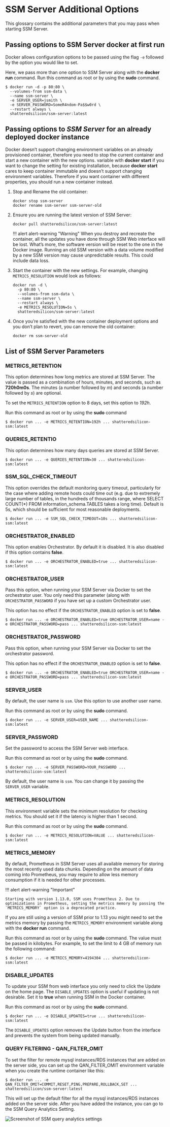# SSM Server Additional Options

This glossary contains the additional parameters that you may pass when starting SSM Server.

## Passing options to SSM Server docker at first run

Docker allows configuration options to be passed using the flag `-e` followed by the option you would like to set.

Here, we pass more than one option to SSM Server along with the **docker run** command. Run this command as root or by using the **sudo** command.

```
$ docker run -d -p 80:80 \
  --volumes-from ssm-data \
  --name ssm-server \
  -e SERVER_USER=jsmith \
  -e SERVER_PASSWORD=SomeR4ndom-Pa$$w0rd \
  --restart always \
  shatteredsilicon/ssm-server:latest
```

## Passing options to *SSM Server* for an already deployed docker instance

Docker doesn’t support changing environment variables on an already provisioned container, therefore you need to stop the current container and start a new container with the new options. variable with **docker start** if you want to change the setting for existing installation, because **docker start** cares to keep container immutable and doesn’t support changing environment variables. Therefore if you want container with different properties,  you should run a new container instead.

1. Stop and Rename the old container:

    ```
    docker stop ssm-server
    docker rename ssm-server ssm-server-old
    ```

2. Ensure you are running the latest version of SSM Server:

    ```
    docker pull shatteredsilicon/ssm-server:latest
    ```

    !!! alert alert-warning "Warning"
        When you destroy and recreate the container, all the updates you have done through SSM Web interface will be lost. What’s more, the software version will be reset to the one in the Docker image. Running an old SSM version with a data volume modified by a new SSM version may cause unpredictable results. This could include data loss.

3. Start the container with the new settings. For example, changing `METRICS_RESOLUTION` would look as follows:

    ```
    docker run -d \
      -p 80:80 \
      --volumes-from ssm-data \
      --name ssm-server \
      --restart always \
      -e METRICS_RESOLUTION=5s \
      shatteredsilicon/ssm-server:latest
    ```

4. Once you’re satisfied with the new container deployment options and you don’t plan to revert, you can remove the old container:

    ```
    docker rm ssm-server-old
    ```

## List of SSM Server Parameters

### METRICS_RETENTION

This option determines how long metrics are stored at SSM Server. The value is passed as a combination of hours, minutes, and seconds, such as **720h0m0s**. The minutes (a number followed by *m*) and seconds (a number followed by *s*) are optional.

To set the `METRICS_RETENTION` option to 8 days, set this option to *192h*.

Run this command as root or by using the **sudo** command

```
$ docker run ... -e METRICS_RETENTION=192h ... shatteredsilicon-ssm:latest
```

### QUERIES_RETENTIO

This option determines how many days queries are stored at SSM Server.

```
$ docker run ... -e QUERIES_RETENTION=30 ... shatteredsilicon-ssm:latest
```

### SSM_SQL_CHECK_TIMEOUT

This option overrides the default monitoring query timeout, particularly for the case where adding remote hosts could time out (e.g. due to extremely large number of tables, in the hundreds of thousands range, where SELECT COUNT(*) FROM information_schema.TABLES takes a long time). Default is 5s, which should be sufficient for most reasonable deployments.

```
$ docker run ... -e SSM_SQL_CHECK_TIMEOUT=10s ... shatteredsilicon-ssm:latest
```

### ORCHESTRATOR_ENABLED

This option enables Orchestrator. By default it is disabled. It is also disabled if this option contains **false**.

```
$ docker run ... -e ORCHESTRATOR_ENABLED=true ... shatteredsilicon-ssm:latest
```

### ORCHESTRATOR_USER

Pass this option, when running your SSM Server via Docker to set the orchestrator user. You only need this parameter (along with `ORCHESTRATOR_PASSWORD` if you have set up a custom Orchestrator user.

This option has no effect if the `ORCHESTRATOR_ENABLED` option is set to **false**.

```
$ docker run ... -e ORCHESTRATOR_ENABLED=true ORCHESTRATOR_USER=name -e ORCHESTRATOR_PASSWORD=pass ... shatteredsilicon-ssm:latest
```

### ORCHESTRATOR_PASSWORD

Pass this option, when running your SSM Server via Docker to set the orchestrator password.

This option has no effect if the `ORCHESTRATOR_ENABLED` option is set to **false**.

```
$ docker run ... -e ORCHESTRATOR_ENABLED=true ORCHESTRATOR_USER=name -e ORCHESTRATOR_PASSWORD=pass ... shatteredsilicon-ssm:latest
```

### SERVER_USER

By default, the user name is `ssm`. Use this option to use another user name.

Run this command as root or by using the **sudo** command.

```
$ docker run ... -e SERVER_USER=USER_NAME ... shatteredsilicon-ssm:latest
```

### SERVER_PASSWORD

Set the password to access the SSM Server web interface.

Run this command as root or by using the **sudo** command.

```
$ docker run ... -e SERVER_PASSWORD=YOUR_PASSWORD ... shatteredsilicon-ssm:latest
```

By default, the user name is `ssm`. You can change it by passing the `SERVER_USER` variable.

### METRICS_RESOLUTION

This environment variable sets the minimum resolution for checking metrics. You should set it if the latency is higher than 1 second.

Run this command as root or by using the **sudo** command.

```
$ docker run ... -e METRICS_RESOLUTION=VALUE ... shatteredsilicon-ssm:latest
```

### METRICS_MEMORY

By default, Prometheus in SSM Server uses all available memory for storing the most recently used data chunks.  Depending on the amount of data coming into Prometheus, you may require to allow less memory consumption if it is needed for other processes.

!!! alert alert-warning "Important"

    Starting with version 1.13.0, SSM uses Prometheus 2. Due to optimizations in Prometheus, setting the metrics memory by passing the `METRICS_MEMORY` option is a deprecated practice.

If you are still using a version of SSM prior to 1.13 you might need to set the metrics memory by passing the `METRICS_MEMORY` environment variable along with the **docker run** command.

Run this command as root or by using the **sudo** command. The value must be passed in kilobytes. For example, to set the limit to 4 GB of memory run the following command:

```
$ docker run ... -e METRICS_MEMORY=4194304 ... shatteredsilicon-ssm:latest
```

### DISABLE_UPDATES

To update your SSM from web interface you only need to click the Update on the home page. The `DISABLE_UPDATES` option is useful if updating is not desirable. Set it to **true** when running SSM in the Docker container.

Run this command as root or by using the **sudo** command.

```
$ docker run ... -e DISABLE_UPDATES=true ... shatteredsilicon-ssm:latest
```

The `DISABLE_UPDATES` option removes the Update button from the interface and prevents the system from being updated manually.

### QUERY FILTERING - QAN_FILTER_OMIT

To set the filter for remote mysql instances/RDS instances that are added on the server side, you can set up the QAN_FILTER_OMIT environment variable when you create the runtime container like this:

```
$ docker run ... -e QAN_FILTER_OMIT=COMMIT,RESET,PING,PREPARE,ROLLBACK,SET ... shatteredsilicon/ssm-server:latest
```

This will set up the default filter for all the mysql instances/RDS instances added on the server side. After you have added the instance, you can go to the SSM Query Analytics Setting.

![Screenshot of SSM query analytics settings](_images/ssm_query_analytics_settings.png)
